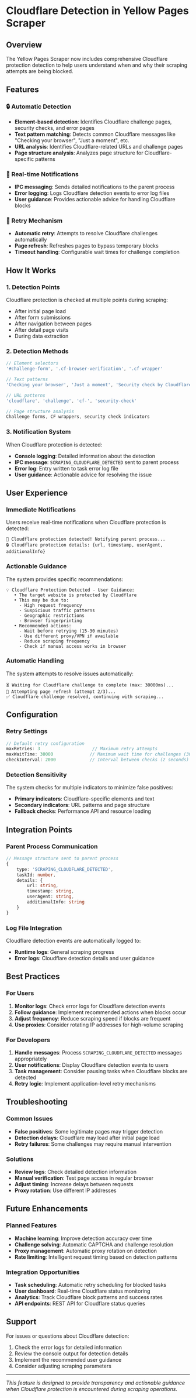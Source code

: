 # Cloudflare Detection in Yellow Pages Scraper

## Overview

The Yellow Pages Scraper now includes comprehensive Cloudflare protection detection to help users understand when and why their scraping attempts are being blocked.

## Features

### 🔒 Automatic Detection
- **Element-based detection**: Identifies Cloudflare challenge pages, security checks, and error pages
- **Text pattern matching**: Detects common Cloudflare messages like "Checking your browser", "Just a moment", etc.
- **URL analysis**: Identifies Cloudflare-related URLs and challenge pages
- **Page structure analysis**: Analyzes page structure for Cloudflare-specific patterns

### 📡 Real-time Notifications
- **IPC messaging**: Sends detailed notifications to the parent process
- **Error logging**: Logs Cloudflare detection events to error log files
- **User guidance**: Provides actionable advice for handling Cloudflare blocks

### 🔄 Retry Mechanism
- **Automatic retry**: Attempts to resolve Cloudflare challenges automatically
- **Page refresh**: Refreshes pages to bypass temporary blocks
- **Timeout handling**: Configurable wait times for challenge completion

## How It Works

### 1. Detection Points
Cloudflare protection is checked at multiple points during scraping:
- After initial page load
- After form submissions
- After navigation between pages
- After detail page visits
- During data extraction

### 2. Detection Methods
```typescript
// Element selectors
'#challenge-form', '.cf-browser-verification', '.cf-wrapper'

// Text patterns
'Checking your browser', 'Just a moment', 'Security check by Cloudflare'

// URL patterns
'cloudflare', 'challenge', 'cf-', 'security-check'

// Page structure analysis
Challenge forms, CF wrappers, security check indicators
```

### 3. Notification System
When Cloudflare protection is detected:
- **Console logging**: Detailed information about the detection
- **IPC message**: `SCRAPING_CLOUDFLARE_DETECTED` sent to parent process
- **Error log**: Entry written to task error log file
- **User guidance**: Actionable advice for resolving the issue

## User Experience

### Immediate Notifications
Users receive real-time notifications when Cloudflare protection is detected:
```
🚨 Cloudflare protection detected! Notifying parent process...
🔒 Cloudflare protection details: {url, timestamp, userAgent, additionalInfo}
```

### Actionable Guidance
The system provides specific recommendations:
```
💡 Cloudflare Protection Detected - User Guidance:
   • The target website is protected by Cloudflare
   • This may be due to:
     - High request frequency
     - Suspicious traffic patterns
     - Geographic restrictions
     - Browser fingerprinting
   • Recommended actions:
     - Wait before retrying (15-30 minutes)
     - Use different proxy/VPN if available
     - Reduce scraping frequency
     - Check if manual access works in browser
```

### Automatic Handling
The system attempts to resolve issues automatically:
```
⏳ Waiting for Cloudflare challenge to complete (max: 30000ms)...
🔄 Attempting page refresh (attempt 2/3)...
✅ Cloudflare challenge resolved, continuing with scraping...
```

## Configuration

### Retry Settings
```typescript
// Default retry configuration
maxRetries: 3                    // Maximum retry attempts
maxWaitTime: 30000              // Maximum wait time for challenges (30 seconds)
checkInterval: 2000             // Interval between checks (2 seconds)
```

### Detection Sensitivity
The system checks for multiple indicators to minimize false positives:
- **Primary indicators**: Cloudflare-specific elements and text
- **Secondary indicators**: URL patterns and page structure
- **Fallback checks**: Performance API and resource loading

## Integration Points

### Parent Process Communication
```typescript
// Message structure sent to parent process
{
    type: 'SCRAPING_CLOUDFLARE_DETECTED',
    taskId: number,
    details: {
        url: string,
        timestamp: string,
        userAgent: string,
        additionalInfo: string
    }
}
```

### Log File Integration
Cloudflare detection events are automatically logged to:
- **Runtime logs**: General scraping progress
- **Error logs**: Cloudflare detection details and user guidance

## Best Practices

### For Users
1. **Monitor logs**: Check error logs for Cloudflare detection events
2. **Follow guidance**: Implement recommended actions when blocks occur
3. **Adjust frequency**: Reduce scraping speed if blocks are frequent
4. **Use proxies**: Consider rotating IP addresses for high-volume scraping

### For Developers
1. **Handle messages**: Process `SCRAPING_CLOUDFLARE_DETECTED` messages appropriately
2. **User notifications**: Display Cloudflare detection events to users
3. **Task management**: Consider pausing tasks when Cloudflare blocks are detected
4. **Retry logic**: Implement application-level retry mechanisms

## Troubleshooting

### Common Issues
- **False positives**: Some legitimate pages may trigger detection
- **Detection delays**: Cloudflare may load after initial page load
- **Retry failures**: Some challenges may require manual intervention

### Solutions
- **Review logs**: Check detailed detection information
- **Manual verification**: Test page access in regular browser
- **Adjust timing**: Increase delays between requests
- **Proxy rotation**: Use different IP addresses

## Future Enhancements

### Planned Features
- **Machine learning**: Improve detection accuracy over time
- **Challenge solving**: Automatic CAPTCHA and challenge resolution
- **Proxy management**: Automatic proxy rotation on detection
- **Rate limiting**: Intelligent request timing based on detection patterns

### Integration Opportunities
- **Task scheduling**: Automatic retry scheduling for blocked tasks
- **User dashboard**: Real-time Cloudflare status monitoring
- **Analytics**: Track Cloudflare block patterns and success rates
- **API endpoints**: REST API for Cloudflare status queries

## Support

For issues or questions about Cloudflare detection:
1. Check the error logs for detailed information
2. Review the console output for detection details
3. Implement the recommended user guidance
4. Consider adjusting scraping parameters

---

*This feature is designed to provide transparency and actionable guidance when Cloudflare protection is encountered during scraping operations.*
